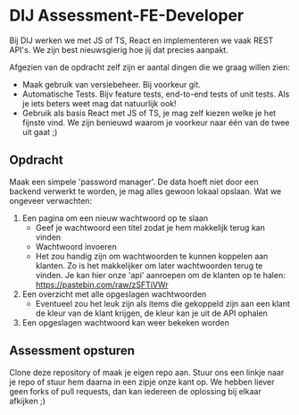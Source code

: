 # DIJ Assessment-FE-Developer

Bij DIJ werken we met JS of TS, React en implementeren we vaak REST API's.
We zijn best nieuwsgierig hoe jij dat precies aanpakt.

Afgezien van de opdracht zelf zijn er aantal dingen die we graag willen zien:
- Maak gebruik van versiebeheer. Bij voorkeur git.
- Automatische Tests. Bijv feature tests, end-to-end tests of unit tests. Als je iets beters weet mag dat natuurlijk ook!
- Gebruik als basis React met JS of TS, je mag zelf kiezen welke je het fijnste vind. We zijn benieuwd waarom je voorkeur naar één van de twee uit gaat ;)

## Opdracht

Maak een simpele 'password manager'. De data hoeft niet door een backend verwerkt te worden, je mag alles gewoon lokaal opslaan.
Wat we ongeveer verwachten:

1. Een pagina om een nieuw wachtwoord op te slaan
    * Geef je wachtwoord een titel zodat je hem makkelijk terug kan vinden
    * Wachtwoord invoeren
    * Het zou handig zijn om wachtwoorden te kunnen koppelen aan klanten. Zo is het makkelijker om later wachtwoorden terug te vinden. Je kan hier onze 'api' aanroepen om de klanten op te halen: https://pastebin.com/raw/zSFTiVWr
2. Een overzicht met alle opgeslagen wachtwoorden
   * Eventueel zou het leuk zijn als items die gekoppeld zijn aan een klant de kleur van de klant krijgen, de kleur kan je uit de API ophalen 
4. Een opgeslagen wachtwoord kan weer bekeken worden

## Assessment opsturen
Clone deze repository of maak je eigen repo aan. Stuur ons een linkje naar je repo of stuur hem daarna in een zipje onze kant op.
We hebben liever geen forks of pull requests, dan kan iedereen de oplossing bij elkaar afkijken ;)
